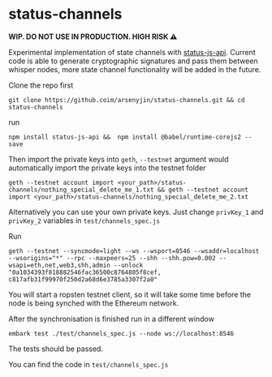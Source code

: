 # status-channels

<p>
<strong>WIP. DO NOT USE IN PRODUCTION. HIGH RISK ⚠</strong>
</p>


Experimental implementation of state channels with [status-js-api](https://github.com/status-im/status-js-api). Current code is able to generate cryptographic signatures and pass them between whisper nodes, more state channel functionality will be added in the future.

 
Clone the repo first
```
git clone https://github.coim/arsenyjin/status-channels.git && cd status-channels
```
run

```
npm install status-js-api &&  npm install @babel/runtime-corejs2 --save
```

Then import the private keys into `geth`, `--testnet` argument would automatically import the private keys into the testnet folder
```
geth --testnet account import <your_path>/status-channels/nothing_special_delete_me_1.txt && geth --testnet account import <your_path>/status-channels/nothing_special_delete_me_2.txt
```
Alternatively you can use your own private keys. Just change `privKey_1` and `privKey_2` variables in `test/channels_spec.js` 

Run 

```
geth --testnet --syncmode=light --ws --wsport=8546 --wsaddr=localhost --wsorigins="*" --rpc --maxpeers=25 --shh --shh.pow=0.002 --wsapi=eth,net,web3,shh,admin --unlock "0a1034393f818882546fac36500c8764805f8cef, c817afb31f99970f250d2a68d6e3785a3307f2a0"
```
You will start a ropsten testnet client, so it will take some time before the node is being synched with the Ethereum network.

After the synchronisation is finished run in a different window
```
embark test ./test/channels_spec.js --node ws://localhost:8546
```

The tests should be passed.

You can find the code in `test/channels_spec.js`
